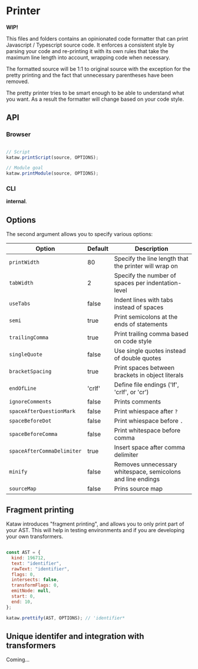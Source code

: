 # Printer

**WIP!**

This files and folders contains an opinionated code formatter that can print Javascript / Typescript source code.
It enforces a consistent style by parsing your code and re-printing it with its own rules that take the maximum line
length into account, wrapping code when necessary.

The formatted source will be 1:1 to original source with the exception for the pretty printing and the fact that unnecessary
parentheses have been removed.

The pretty printer tries to be smart enough to be able to understand what you want. As a result the formatter will
change based on your code style.

## API

### Browser

```js

// Script
kataw.printScript(source, OPTIONS);

// Module goal
kataw.printModule(source, OPTIONS);
```


### CLI

**internal**.

## Options

The second argument allows you to specify various options:

| Option        | Default |  Description |
| ----------- | -----------|------------------------------------------------- |
| `printWidth`  | 80 | Specify the line length that the printer will wrap on |
| `tabWidth`  | 2 | Specify the number of spaces per indentation-level |
| `useTabs`  | false | Indent lines with tabs instead of spaces |
| `semi`  | true |  Print semicolons at the ends of statements |
| `trailingComma`  | true | Print trailing comma based on code style |
| `singleQuote`  | false | Use single quotes instead of double quotes |
| `bracketSpacing`  | true | Print spaces between brackets in object literals |
| `endOfLine`  | 'crlf' | Define file endings ('lf', 'crlf', or 'cr') |
| `ignoreComments`  | false | Prints comments |
| `spaceAfterQuestionMark`  | false | Print whiespace after `?` |
| `spaceBeforeDot`  | false | Print whiespace before `.` |
| `spaceBeforeComma` | false | Print whitespace before comma |
| `spaceAfterCommaDelimiter`  | true | Insert space after comma delimiter |
| `minify`  | false | Removes unnecessary whitespace, semicolons and line endings |
| `sourceMap`  | false | Prins source map |


## Fragment printing

Kataw introduces "fragment printing", and allows you to only print part of your AST. This will help in testing environments and if you are developing
your own transformers.


```js

const AST = {
  kind: 196712,
  text: "identifier",
  rawText: "identifier",
  flags: 0,
  intersects: false,
  transformFlags: 0,
  emitNode: null,
  start: 0,
  end: 10,
};

kataw.prettify(AST, OPTIONS); // 'identifier*

```

## Unique identifer and integration with transformers

Coming...
